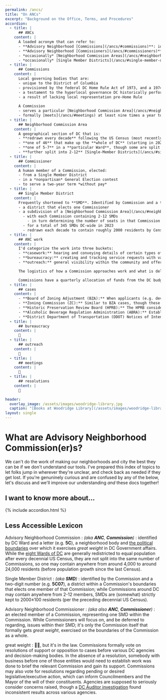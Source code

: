 ```yaml
---
permalink: /ancs/
title: "On ANCs"
excerpt: "Background on the Office, Terms, and Procedures"
accordion: 
  - title: |
      ## ANCs
    content: |
      A loaded acronym that can refer to:
      - **Advisory Neighborhood [Commissions](/ancs/#commissions)**: identified by DC Ward and a letter (e.g. **5C**) these are (very) local governing bodies
      - **Advisory Neighborhood [Commissioners](/ancs/#commissioners)**: an elected member of a Commission
      - *occasionally* [Neighborhood Commission Areas](/ancs/#neighborhood-commission-area), a Commission's geographic jurisidiction
      - *occasionally* [Single Member Districts](/ancs/#single-member-district), political subdivisions of a Neighborhood Commission Area and a single Commissioner's constituency
  - title: |
      ## Commissions
    content: |
      Local governing bodies that are:
      - unique to the District of Columbia
      - provisioned by the federal DC Home Rule Act of 1973, and a 1974 ballot referendum of DC residents
      - a testament to the hyperlocal governance DC historically performed through Civic Groups
      - a result of lacking local representation pre-Home Rule
      
      A Commission
      - serves a particular [Neighborhood Commission Area](/ancs/#neighborhood-commission-area)
      - formally [meets](/ancs/#meetings) at least nine times a year to publicly discuss issues and pass resolutions
  - title: |
      ## Neighborhood Commission Area
    content: |
      A geographical section of DC that is:
      - **redrawn every decade** following the US Census (most recently in 2022, taking effect in 2023)
      - **one of 46** that make up the **whole of DC** (starting in 2023 and until the next redistricting)
      - **one of 5-7** in a **particular Ward**, though some are split between Wards (e.g. 3/4G and 6/8F)
      - **further split into 2-12** [Single-Member Districts](/ancs/#single-member-district)
  - title: |
      ## Commissioner
    content: |
      A human member of a Commission, elected:
      - from a Single Member District
      - in a *nonpartisan* General Election contest
      - to serve a two-year term *without pay*
  - title: |
      ## Single Member District
    content: |
      Frequently shortened to **SMD**. Identified by Commission and a two-digit number (e.g. **5C07**), an SMD is:
      - a district that elects one Commissioner
      - a subdivision of a [Neighborhood Commission Area](/ancs/#neighborhood-commission-area)
        - with each Commission containing 2-12 SMDs
          - in turn determining the number of seats in that Commission
        - for a total of 345 SMDs DC-wide in 2023
        - redrawn each decade to contain roughly 2000 residents by Census numbers
  - title: |
      ## ANC work
    content: |
      I'd categorize the work into three buckets:
      - **casework:** hearing and conveying details of certain types of projects (examples listed below) within the Commission boundaries and taking the lead on shaping outcomes based on community concerns
      - **bureaucracy:** creating and tracking service requests with various DC (and federal) agencies to secure desired improvements and outcomes for the community
      - **outreach:** general visibility within the community and offering knowledge and support to working groups, community organizations, or the Council

      The logistics of how a Commission approaches work and what is delegated to individual Commissioners depends on the by-laws and formal resolutions of a Commission, as well as the capacity of individual Commissioners. **Official actions** of a Commission must occur in **publicly announced and accessible meetings with a quorum** present, by formal votes on motions. Informational and preparatory matters can be handled in less formal ways as authorized.

      Commissions have a quarterly allocation of funds from the DC budget based on population represented (~$19k annually for a 7-member Commission in 2023, with savings carried forward indefinitely) to spend on basic functions or outreach projects.
  - title: |
      ## cases
    content: |
      - **Board of Zoning Adjustment (BZA):** When applicants (e.g. developers of a building) are seeking minor zoning relief such as higher lot coverage or fewer parking spaces than generally required of a particular zone, they go before the BZA, which will [expect ANCs to marshall community input/feedback](https://handbook.dcoz.dc.gov/anc-resources/anc-participation-in-zoning/) on the project and ideally pass a formal Resolution of Support or Opposition.
      - **Zoning Commission (ZC):** Similar to BZA cases, though these concern larger variances such as changes to [the Zoning Map](https://maps.dcoz.dc.gov/), or Planned Unit Developments (PUDs) where significant variance is granted in exchange for a Community Benefits Agreement (CBA).
      - **Historic Preservation Review Board (HPRB):** The HPRB considers cases of newly protected landmarks or districts, modification of the original L'Enfant street plan, or the adjudication of construction on a protected building for design/material compatibility.
      - **Alcoholic Beverage Regulation Administration (ABRA):** Establishments that serve, sell, or produce alcohol apply for various kinds of licenses that can have any number of limitations or [provisions](https://abra.dc.gov/page/settlement-agreements). ANCs are one of several types of party with standing that can seek to influence the conditions on a business through the license application/renewal process.
      - **District Department of Transportation (DDOT) Notices of Intent (NOIs):** These are [near-final plans](https://ddotwiki.atlassian.net/wiki/spaces/NI/overview?homepageId=2068840522) for the installation/modification of transportation infrastructure. This can include small projects like the installation of a speedhump, or larger ones like significantly reapportioning road space to accomodate protected bike lanes. ANCs are given a chance to comment, and their comments (or formal resolutions of opposition) can significantly delay work.
  - title: |
      ## bureaucracy
    content: |
      🚧
  - title: |
      ## outreach
    content: |
      🚧
  - title: |
      ## meetings
    content: |
      🚧
  - title: |
      ## resolutions
    content: |
      🚧

header:
  overlay_image: /assets/images/woodridge-library.jpg
  caption: "[Books at Woodridge Library](/assets/images/woodridge-library.jpg)"
layout: single
---
```


# What are Advisory Neighborhood Commission(er)s?
We can't do the work of making our neighborhoods and city the best they can be if we don't understand our tools. I've prepared this index of topics to let folks jump in wherever they're unclear, and check back as needed if they get lost. If you're genuninely curious and are confused by any of the below, let's discuss and we'll improve our understanding *and* these docs together!

## I want to know more about...

{% include accordion.html %}


## Less Accessible Lexicon
Advisory Neighborhood Commission
: *(aka **ANC**, **Commission**)*
: identified by DC Ward and a letter (e.g. **5C**), a neighborhood body and [the political boundaries](https://opendata.dc.gov/datasets/advisory-neighborhood-commissions-from-2023/explore) over which it exercises *great weight* in DC Government affairs. While the [eight Wards of DC](https://opendata.dc.gov/datasets/wards-from-2022) are generally redistricted to equal population after every decennial US Census, they are not split into the same number of Commissions, so one may contain anywhere from around 4,000 to around 24,000 residents (before population growth since the last Census).

Single Member District
: *(aka **SMD**)*
: identified by the Commission and a two-digit number (e.g. **5C07**), a district within a Commission's boundaries that elects one member of that Commission; while Commissions around DC may contain anywhere from 2-12 members, SMDs are (somewhat) strictly kept to 2000±100 residents (per the preceding decennial US Census).

Advisory Neighborhood Commissioner
: *(aka also **ANC**, **Commissioner**)*
: an elected member of a Commission, representing one SMD within the Commission. While Commissioners will focus on, and be deferred to regarding, issues within their SMD; it's only the Commission itself that formally gets *great weight*, exercised on the boundaries of the Commission as a whole.

great weight
: 🤷🏽, but it's in the law. Commissions formally vote on resolutions of support or opposition to cases before various DC agencies and decision-making bodies. In the absence of a resolution, somebody with business before one of those entities would need to establish work was done to brief the relevant Commission and gain its support. Commissions may also vote for resolutions regarding pending or desired legislative/executive action, which can inform Councilmembers and the Mayor of the will of their constituents. Agencies are supposed to seriously consider concerns raised, though a [DC Auditor investigation](https://dcauditor.org/report/are-ancs-given-great-weight/) found inconsistent results across various agencies.
